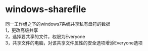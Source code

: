 # windows-sharefile
同一工作组之下的windows7系统共享私有盘符的数据  
1，更改高级共享  
2，选择要共享的文件，权限为Everyone  
3，共享文件的电脑，对该共享文件属性的安全选项增添Everyone选项  
